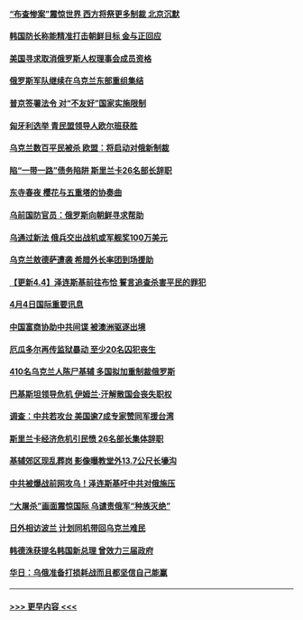 #### [“布查惨案”震惊世界 西方将祭更多制裁 北京沉默](../pages/prog202/a103391991.md?t=04050953) 
#### [韩国防长称能精准打击朝鲜目标 金与正回应](../pages/prog202/a103391688.md?t=04050953) 
#### [美国寻求取消俄罗斯人权理事会成员资格](../pages/prog202/a103391891.md?t=04050953) 
#### [俄罗斯军队继续在乌克兰东部重组集结](../pages/prog202/a103391865.md?t=04050953) 
#### [普京签署法令 对“不友好”国家实施限制](../pages/prog202/a103391849.md?t=04050953) 
#### [匈牙利选举 青民盟领导人欧尔班获胜](../pages/prog202/a103391835.md?t=04050953) 
#### [乌克兰数百平民被杀 欧盟：将启动对俄新制裁](../pages/prog202/a103391759.md?t=04050953) 
#### [陷“一带一路”债务陷阱 斯里兰卡26名部长辞职](../pages/prog202/a103391725.md?t=04050953) 
#### [东寺春夜 樱花与五重塔的协奏曲](../pages/prog202/a103391604.md?t=04050953) 
#### [乌前国防官员：俄罗斯向朝鲜寻求帮助](../pages/prog202/a103391516.md?t=04050953) 
#### [乌通过新法 俄兵交出战机或军舰奖100万美元](../pages/prog202/a103391509.md?t=04050953) 
#### [乌克兰敖德萨遭袭 希腊外长率团到场援助](../pages/prog202/a103391496.md?t=04050953) 
#### [【更新4.4】泽连斯基前往布恰 誓言追查杀害平民的罪犯](../pages/prog202/a103391371.md?t=04050953) 
#### [4月4日国际重要讯息](../pages/prog202/a103391402.md?t=04050953) 
#### [中国富商协助中共间谍 被澳洲驱逐出境](../pages/prog202/a103391395.md?t=04050953) 
#### [厄瓜多尔再传监狱暴动 至少20名囚犯丧生](../pages/prog202/a103391386.md?t=04050953) 
#### [410名乌克兰人陈尸基辅 多国拟加重制裁俄罗斯](../pages/prog202/a103391346.md?t=04050953) 
#### [巴基斯坦领导危机 伊姆兰·汗解散国会丧失职权](../pages/prog202/a103391333.md?t=04050953) 
#### [调查：中共若攻台 美国逾7成专家赞同军援台湾](../pages/prog202/a103391302.md?t=04050953) 
#### [斯里兰卡经济危机引民愤 26名部长集体辞职](../pages/prog202/a103391318.md?t=04050953) 
#### [基辅郊区现乱葬岗 影像曝教堂外13.7公尺长壕沟](../pages/prog202/a103391296.md?t=04050953) 
#### [中共被爆战前网攻乌！泽连斯基吁中共对俄施压](../pages/prog202/a103391050.md?t=04050953) 
#### [“大屠杀”画面震惊国际 乌谴责俄军“种族灭绝”](../pages/prog202/a103391077.md?t=04050953) 
#### [日外相访波兰 计划同机带回乌克兰难民](../pages/prog202/a103391053.md?t=04050953) 
#### [韩德洙获提名韩国新总理 曾效力三届政府](../pages/prog202/a103391048.md?t=04050953) 
#### [华日：乌俄准备打损耗战而且都坚信自己能赢](../pages/prog202/a103391019.md?t=04050953) 

----
#### [ >>> 更早内容 <<< ](../indexes/prog202-earlier.md)
